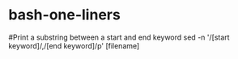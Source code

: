 # bash-one-liners

#Print a substring between a start and end keyword
sed -n '/[start keyword]/,/[end keyword]/p' [filename]
